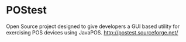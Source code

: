 POStest
=======

Open Source project designed to give developers a GUI based utility for exercising POS devices using JavaPOS. http://postest.sourceforge.net/